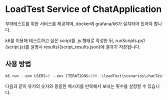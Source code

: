 # LoadTest Service of ChatApplication

부하테스트를 위한 서비스를 제공하며, docker에 grafana/k6가 설치되어 있어야 합니다.

k6를 이용해 테스트하고 싶은 script를 .js 형태로 작성한 뒤, runScripts.ps1 {script.js}를 실행시 results/{script_results.json}에 결과가 저장됩니다.

## 사용 방법

```powershell
k6 run --env USERS=5 --env ITERATIONS=200 .\loadTest\scenarios\chatTest.js
```

다음과 같이 유저의 숫자와 동일한 메시지를 반복해서 보내는 횟수를 설정할 수 있습니다.
